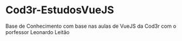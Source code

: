 # Cod3r-EstudosVueJS
Base de Conhecimento com base nas aulas de VueJS da Cod3r com o porfessor Leonardo Leitão
